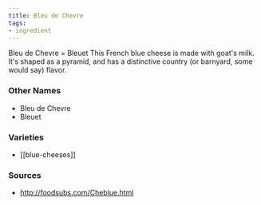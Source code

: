 ```yaml
---
title: Bleu de Chevre
tags:
- ingredient
---
```

Bleu de Chevre = Bleuet This French blue cheese is made with goat's milk. It's shaped as a pyramid, and has a distinctive country (or barnyard, some would say) flavor.

### Other Names

* Bleu de Chevre
* Bleuet

### Varieties

* [[blue-cheeses]]

### Sources
* http://foodsubs.com/Cheblue.html
